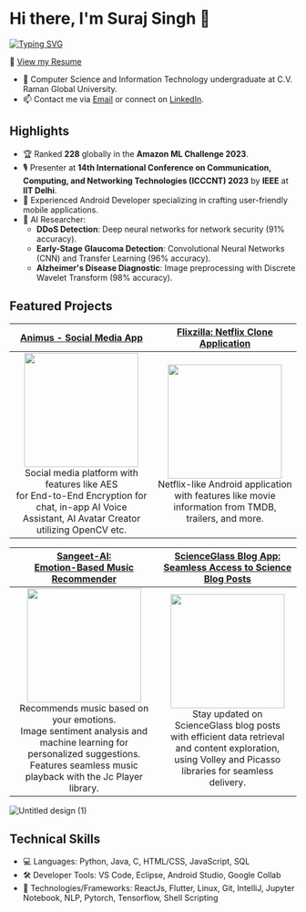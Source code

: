 # Hi there, I'm Suraj Singh 👋

[![Typing SVG](https://readme-typing-svg.demolab.com?font=Fira+Code&pause=1000&random=false&width=435&lines=BTech+CSE-Student+%7C+ML+%26++Android+Dev;IIT+DELHI%3A+IEEE+ICCCNT+2023+Conf;Amazon+ML+Challenge%3A+228+Global+Rank;AI+Researcher%3A+DDoS%2C+Glaucoma+Etc)](https://git.io/typing-svg)

📄 [View my Resume](https://drive.google.com/file/d/1u28HdWNyTgMwzNrqh5uo5cdDjd4x7Oi_/view?usp=sharing)
- 🔭 Computer Science and Information Technology undergraduate at C.V. Raman Global University.
- 📫 Contact me via [Email](mailto:hotmailsuraj@gmail.com) or connect on [LinkedIn](https://www.linkedin.com/in/s0oraj).

## Highlights
- 🏆 Ranked **228** globally in the **Amazon ML Challenge 2023**.
- 🎙 Presenter at **14th International Conference on Communication, Computing, and Networking Technologies (ICCCNT) 2023** by **IEEE** at **IIT Delhi**.
- 📱 Experienced Android Developer specializing in crafting user-friendly mobile applications.
- 🧠 AI Researcher:
    - **DDoS Detection**: Deep neural networks for network security (91% accuracy).
    - **Early-Stage Glaucoma Detection**: Convolutional Neural Networks (CNN) and Transfer Learning (96% accuracy).
    - **Alzheimer's Disease Diagnostic**: Image preprocessing with Discrete Wavelet Transform (98% accuracy).

## Featured Projects

| [**Animus - Social Media App**](https://github.com/s0oraj/animus) | [**Flixzilla: Netflix Clone Application**](https://github.com/s0oraj/flixzilla) |
|:-------------------------:|:-------------------------:|
| <img src="https://user-images.githubusercontent.com/42529024/198926752-693c765d-e8a0-4322-8a05-bb8b274cc602.png" height="200"><br> Social media platform with features like AES<br> for End-to-End Encryption for chat, in-app AI Voice Assistant, AI Avatar Creator utilizing OpenCV etc. | <img src="https://user-images.githubusercontent.com/42529024/202111939-22cf25c9-f4e4-421c-a9a7-de663d440094.png" height="200"> <br> Netflix-like Android application with features like movie information from TMDB, trailers, and more. |

| [**Sangeet-AI:<br> Emotion-Based Music Recommender**](https://github.com/s0oraj/SangeetAI) | [**ScienceGlass Blog App:<br> Seamless Access to Science Blog Posts**](https://github.com/s0oraj/ScienceGlass) |
|:-------------------------:|:-------------------------:|
| <img src="https://user-images.githubusercontent.com/42529024/202877049-ac02656d-5ae2-46b8-9442-77fda36c5393.png" height="200"><br> Recommends music based on your emotions.<br> Image sentiment analysis and machine learning for personalized suggestions. <br> Features seamless music playback with the Jc Player library. | <img src="https://github.com/s0oraj/s0oraj/assets/42529024/3366de40-6387-4a4f-9639-de6ed6bdc48b" height="200"> <br>Stay updated on ScienceGlass blog posts <br> with efficient data retrieval and content exploration,<br> using Volley and Picasso libraries for seamless delivery.

![Untitled design (1)](https://github.com/s0oraj/s0oraj/assets/42529024/3366de40-6387-4a4f-9639-de6ed6bdc48b)

## Technical Skills
- 💻 Languages: Python, Java, C, HTML/CSS, JavaScript, SQL
- 🛠️ Developer Tools: VS Code, Eclipse, Android Studio, Google Collab
- 🚀 Technologies/Frameworks: ReactJs, Flutter, Linux, Git, IntelliJ, Jupyter Notebook, NLP, Pytorch, Tensorflow, Shell Scripting
